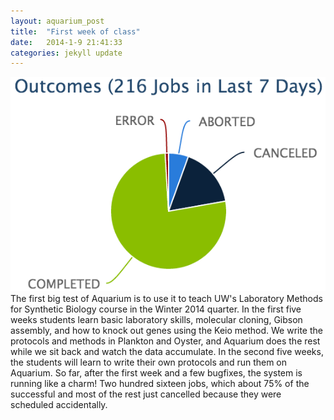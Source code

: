 ```yaml
---
layout: aquarium_post
title:  "First week of class"
date:   2014-1-9 21:41:33
categories: jekyll update
---
```


<img src='/images/pie.png' class='image'></img> The first big test of
Aquarium is to use it to teach UW's Laboratory Methods for Synthetic
Biology course in the Winter 2014 quarter. In the first five weeks
students learn basic laboratory skills, molecular cloning, Gibson
assembly, and how to knock out genes using the Keio method. We write
the protocols and methods in Plankton and Oyster, and Aquarium does
the rest while we sit back and watch the data accumulate. In the
second five weeks, the students will learn to write their own
protocols and run them on Aquarium. So far, after the first week and a
few bugfixes, the system is running like a charm! Two hundred sixteen
jobs, which about 75% of the successful and most of the rest just
cancelled because they were scheduled accidentally. 
